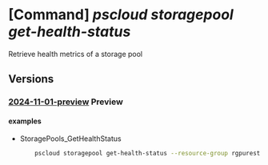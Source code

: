 # [Command] _pscloud storagepool get-health-status_

Retrieve health metrics of a storage pool

## Versions

### [2024-11-01-preview](/Resources/mgmt-plane/L3N1YnNjcmlwdGlvbnMve30vcmVzb3VyY2Vncm91cHMve30vcHJvdmlkZXJzL3B1cmVzdG9yYWdlLmJsb2NrL3N0b3JhZ2Vwb29scy97fS9nZXRoZWFsdGhzdGF0dXM=/2024-11-01-preview.xml) **Preview**

<!-- mgmt-plane /subscriptions/{}/resourcegroups/{}/providers/purestorage.block/storagepools/{}/gethealthstatus 2024-11-01-preview -->

#### examples

- StoragePools_GetHealthStatus
    ```bash
        pscloud storagepool get-health-status --resource-group rgpurestorage --storage-pool-name storagePoolname
    ```
